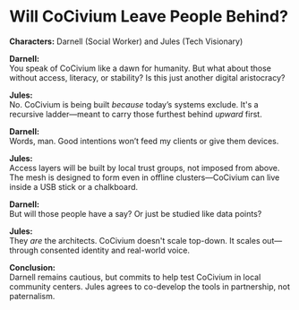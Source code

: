 # Will CoCivium Leave People Behind?

**Characters:** Darnell (Social Worker) and Jules (Tech Visionary)

**Darnell:**  
You speak of CoCivium like a dawn for humanity. But what about those without access, literacy, or stability? Is this just another digital aristocracy?

**Jules:**  
No. CoCivium is being built *because* today’s systems exclude. It's a recursive ladder—meant to carry those furthest behind *upward* first.

**Darnell:**  
Words, man. Good intentions won’t feed my clients or give them devices.

**Jules:**  
Access layers will be built by local trust groups, not imposed from above. The mesh is designed to form even in offline clusters—CoCivium can live inside a USB stick or a chalkboard.

**Darnell:**  
But will those people have a say? Or just be studied like data points?

**Jules:**  
They *are* the architects. CoCivium doesn't scale top-down. It scales out—through consented identity and real-world voice.

**Conclusion:**  
Darnell remains cautious, but commits to help test CoCivium in local community centers. Jules agrees to co-develop the tools in partnership, not paternalism.


